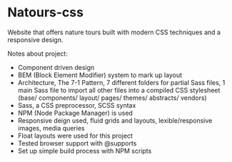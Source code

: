 # Natours-css
Website that offers nature tours built with modern CSS techniques and a responsive design.  

Notes about project:
  - Component driven design
  - BEM (Block Element Modifier) system to mark up layout
  - Architecture, The 7-1 Pattern, 7 different folders for partial Sass files, 1 main Sass file to import all other files into a compiled     CSS stylesheet (base/ components/ layout/ pages/ themes/ abstracts/ vendors)
  - Sass, a CSS preprocessor, SCSS syntax
  - NPM (Node Package Manager) is used
  - Responsive deign used, fluid grids and layouts, lexible/responsive images, media queries
  - Float layouts were used for this project
  - Tested browser support with @supports
  - Set up simple build process with NPM scripts

